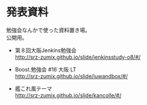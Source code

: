 ﻿# 発表資料

勉強会なんかで使った資料置き場。  
公開用。  

* 第８回大阪Jenkins勉強会  
http://srz-zumix.github.io/slide/jenkinsstudy-o8/#/  


* Boost.勉強会 #16 大阪 LT  
http://srz-zumix.github.io/slide/iuwandbox/#/  

* 艦これ風テーマ  
http://srz-zumix.github.io/slide/kancolle/#/  
